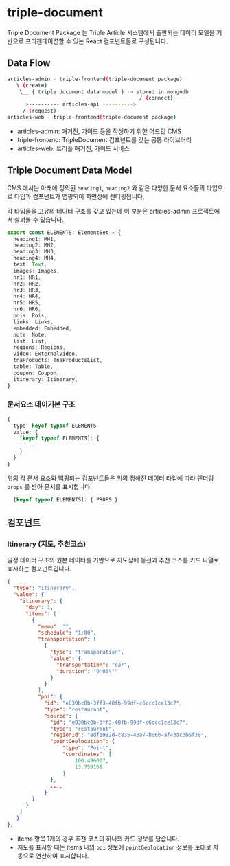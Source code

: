 # triple-document

Triple Document Package 는 Triple Article 시스템에서 출판되는 데이터 모델을 기반으로
프리젠테이션할 수 있는 React 컴포넌트들로 구성됩니다.

## Data Flow

```sh
articles-admin - triple-frontend(triple-document package)
   \ (create)
    \__ { triple document data model } -> stored in mongodb
                                           / (connect)
      >---------- articles-api ---------->
     / (request)
articles-web - triple-frontend(triple-document package)
```

- articles-admin: 매거진, 가이드 등을 작성하기 위한 어드민 CMS
- triple-frontend: TripleDocument 컴포넌트를 갖는 공통 라이브러리
- articles-web: 트리플 매거진, 가이드 서비스

## Triple Document Data Model

CMS 에서는 아래에 정의된 `heading1`, `heading2` 와 같은 다양한 문서 요소들의 타입으로 타입과
컴포넌트가 맵핑되어 화면상에 렌더링됩니다.

각 타입들을 고유의 데이터 구조를 갖고 있는데 이 부분은 articles-admin 프로젝트에서 살펴볼 수 있습니다.

```ts
export const ELEMENTS: ElementSet = {
  heading1: MH1,
  heading2: MH2,
  heading3: MH3,
  heading4: MH4,
  text: Text,
  images: Images,
  hr1: HR1,
  hr2: HR2,
  hr3: HR3,
  hr4: HR4,
  hr5: HR5,
  hr6: HR6,
  pois: Pois,
  links: Links,
  embedded: Embedded,
  note: Note,
  list: List,
  regions: Regions,
  video: ExternalVideo,
  tnaProducts: TnaProductsList,
  table: Table,
  coupon: Coupon,
  itinerary: Itinerary,
}
```

### 문서요소 데이기본 구조

```ts
{
  type: keyof typeof ELEMENTS
  value: {
    [keyof typeof ELEMENTS]: {
      ...
    }
  }
}
```

위의 각 문서 요소와 맵핑되는 컴포넌트들은 위의 정해진 데이터 타입에 따라 렌더링 `props` 를 받아 문서를
표시합니다.

```ts
  [keyof typeof ELEMENTS]: { PROPS }
```

## 컴포넌트

### Itinerary (지도, 추천코스)

일정 데이터 구조의 원본 데이터를 기반으로 지도상에 동선과 추천 코스를 카드 나열로 표시하는 컴포넌트입니다.

```json
{
  "type": "itinerary",
  "value": {
    "itinerary": {
      "day": 1,
      "items": [
        {
          "memo": "",
          "schedule": "1:00",
          "transportation": [
            {
              "type": "transporation",
              "value": {
                "transportation": "car",
                "duration": "0'05\""
              }
            }
          ],
          "poi": {
            "id": "e830bc8b-3ff3-48fb-99df-c6ccc1ce13c7",
            "type": "restaurant",
            "source": {
              "id": "e830bc8b-3ff3-48fb-99df-c6ccc1ce13c7",
              "type": "restaurant",
              "regionId": "edf1982d-c835-43a7-b06b-af43acbb6f38",
              "pointGeolocation": {
                  "type": "Point",
                  "coordinates": [
                      100.496027,
                      13.759168
                  ]
              },
              ...,
            }
        }
      }
    ]
   }
},
```

- items 항목 1개의 경우 추천 코스의 하나의 카드 정보를 담습니다.
- 지도를 표시할 때는 items 내의 `poi` 정보에 `pointGeolocation` 정보를 토대로 자동으로 연산하여 표시합니다.
